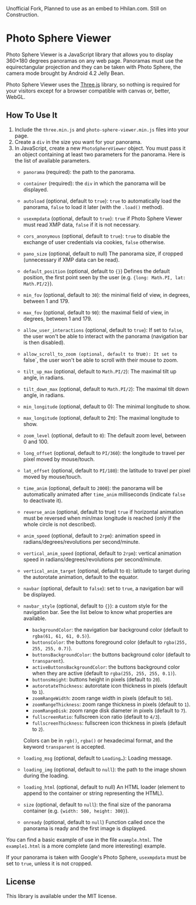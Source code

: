 Unofficial Fork, Planned to use as an embed to Hhilan.com.
Still on Construction.

# Photo Sphere Viewer

Photo Sphere Viewer is a JavaScript library that allows you to display 360×180 degrees panoramas on any web page. Panoramas must use the equirectangular projection and they can be taken with Photo Sphere, the camera mode brought by Android 4.2 Jelly Bean.

Photo Sphere Viewer uses the [Three.js](http://threejs.org) library, so nothing is required for your visitors except for a browser compatible with canvas or, better, WebGL.

## How To Use It

1. Include the `three.min.js` and `photo-sphere-viewer.min.js` files into your page.
2. Create a `div` in the size you want for your panorama.
3. In JavaScript, create a new `PhotoSphereViewer` object. You must pass it an object containing at least two parameters for the panorama. Here is the list of available parameters.
    * `panorama` (required): the path to the panorama.
    * `container` (required): the `div` in which the panorama will be displayed.
    * `autoload` (optional, default to `true`): `true` to automatically load the panorama, `false` to load it later (with the `.load()` method).
    * `usexmpdata` (optional, default to `true`): `true` if Photo Sphere Viewer must read XMP data, `false` if it is not necessary.
    * `cors_anonymous` (optional, default to `true`): `true` to disable the exchange of user credentials via cookies, `false` otherwise.
    * `pano_size` (optional, default to null) The panorama size, if cropped (unnecessary if XMP data can be read).
    * `default_position` (optional, default to `{}`) Defines the default position, the first point seen by the user (e.g. `{long: Math.PI, lat: Math.PI/2}`).
    * `min_fov` (optional, default to `30`): the minimal field of view, in degrees, between 1 and 179.
    * `max_fov` (optional, default to `90`): the maximal field of view, in degrees, between 1 and 179.
    * `allow_user_interactions` (optional, default to `true`): If set to `false`, the user won't be able to interact with the panorama (navigation bar is then disabled).
    * `allow_scroll_to_zoom (optional, default to `true`): It set to `false`, the user won't be able to scroll with their mouse to zoom.
    * `tilt_up_max` (optional, default to `Math.PI/2`): The maximal tilt up angle, in radians.
    * `tilt_down_max` (optional, default to `Math.PI/2`): The maximal tilt down angle, in radians.
    * `min_longitude` (optional, default to 0): The minimal longitude to show.
    * `max_longitude` (optional, default to 2π): The maximal longitude to show.
    * `zoom_level` (optional, default to `0`): The default zoom level, between 0 and 100.
    * `long_offset` (optional, default to `PI/360`): the longitude to travel per pixel moved by mouse/touch.
    * `lat_offset` (optional, default to `PI/180`): the latitude to travel per pixel moved by mouse/touch.
    * `time_anim` (optional, default to `2000`): the panorama will be automatically animated after `time_anim` milliseconds (indicate `false` to deactivate it).
    * `reverse_anim` (optional, default to true) `true` if horizontal animation must be reversed when min/max longitude is reached (only if the whole circle is not described).
    * `anim_speed` (optional, default to `2rpm`): animation speed in radians/degrees/revolutions per second/minute.
    * `vertical_anim_speed` (optional, default to `2rpm`): vertical animation speed in radians/degrees/revolutions per second/minute.
    * `vertical_anim_target` (optional, default to `0`): latitude to target during the autorotate animation, default to the equator.
    * `navbar` (optional, default to `false`): set to `true`, a navigation bar will be displayed.
    * `navbar_style` (optional, default to `{}`): a custom style for the navigation bar. See the list below to know what properties are available.
        * `backgroundColor`: the navigation bar background color (default to `rgba(61, 61, 61, 0.5)`).
        * `buttonsColor`: the buttons foreground color (default to `rgba(255, 255, 255, 0.7)`).
        * `buttonsBackgroundColor`: the buttons background color (default to `transparent`).
        * `activeButtonsBackgroundColor`: the buttons background color when they are active (default to `rgba(255, 255, 255, 0.1)`).
        * `buttonsHeight`: buttons height in pixels (default to `20`).
        * `autorotateThickness`: autorotate icon thickness in pixels (default to `1`).
        * `zoomRangeWidth`: zoom range width in pixels (default to `50`).
        * `zoomRangeThickness`: zoom range thickness in pixels (default to `1`).
        * `zoomRangeDisk`: zoom range disk diameter in pixels (default to `7`).
        * `fullscreenRatio`: fullscreen icon ratio (default to `4/3`).
        * `fullscreenThickness`: fullscreen icon thickness in pixels (default to `2`).

        Colors can be in `rgb()`, `rgba()` or hexadecimal format, and the keyword `transparent` is accepted.
    * `loading_msg` (optional, default to `Loading…`): Loading message.
    * `loading_img` (optional, default to `null`): the path to the image shown during the loading.
    * `loading_html` (optional, default to null) An HTML loader (element to append to the container or string representing the HTML).
    * `size` (optional, default to `null`): the final size of the panorama container (e.g. `{width: 500, height: 300}`).
    * `onready` (optional, default to `null`) Function called once the panorama is ready and the first image is displayed.

You can find a basic example of use in the file `example.html`. The `example1.html` is a more complete (and more interesting) example.

If your panorama is taken with Google's Photo Sphere, `usexmpdata` must be set to `true`, unless it is not cropped.

## License

This library is available under the MIT license.
